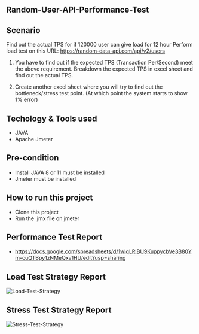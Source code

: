 ## Random-User-API-Performance-Test

## Scenario
Find out the actual TPS for if 120000 user can give load for 12 hour
Perform load test on this URL: https://random-data-api.com/api/v2/users

1. You have to find out if the expected TPS (Transaction Per/Second) meet the above requirement.
Breakdown the expected TPS in excel sheet and find out the actual TPS.

2. Create another excel sheet where you will try to find out the bottleneck/stress test point. (At which point the system starts to show 1% error)

## Techology & Tools used
   - JAVA
   - Apache Jmeter

## Pre-condition
   - Install JAVA 8 or 11 must be installed
   - Jmeter must be installed
    
## How to run this project
   - Clone this project
   - Run the .jmx file on jmeter
    
## Performance Test Report
   - https://docs.google.com/spreadsheets/d/1wIqLRiBU9KuppycbVe3B80Ym-cuQTBpy1zNMeQxv1HU/edit?usp=sharing
 
## Load Test Strategy Report 

![Load-Test-Strategy](https://user-images.githubusercontent.com/78273243/215329887-5d9c1918-4bd8-44d6-8639-f48a92070b85.jpg)

## Stress Test Strategy Report

![Stress-Test-Strategy](https://user-images.githubusercontent.com/78273243/215329911-55a00012-e12e-4693-890c-a8eaf2a38af8.jpg)
